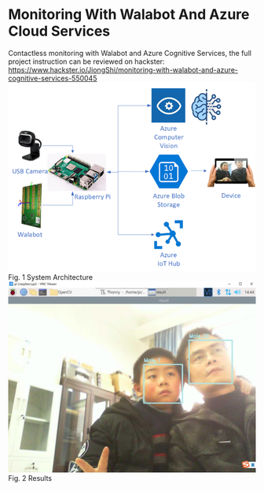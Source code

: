 # Monitoring With Walabot And Azure Cloud Services  
Contactless monitoring with Walabot and Azure Cognitive Services, the full project instruction can be reviewed on hackster: https://www.hackster.io/JiongShi/monitoring-with-walabot-and-azure-cognitive-services-550045   
![image](https://github.com/shijiong/MonitoringWithWalabotAndAzure/blob/main/architecture.png)   
Fig. 1 System Architecture
![image](https://github.com/shijiong/MonitoringWithWalabotAndAzure/blob/main/Results.jpg)  
Fig. 2 Results
